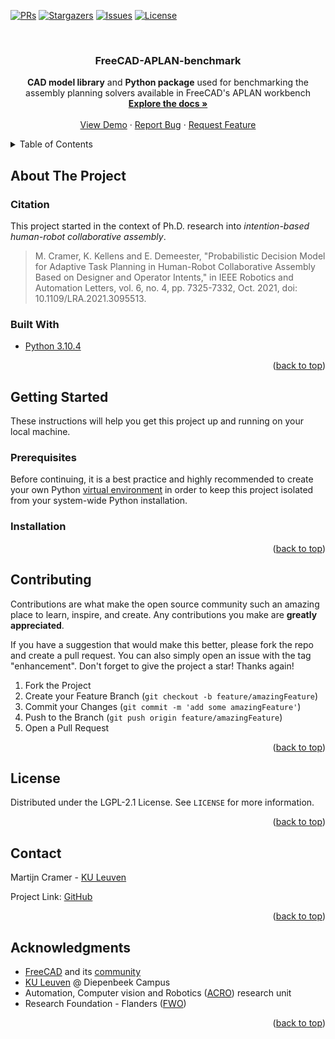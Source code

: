 <div id="top"></div>

<!-- PROJECT SHIELDS -->
<!-- [![Contributors][contributors-shield]][contributors-url] -->
<!-- [![Forks][forks-shield]][forks-url] -->
[![PRs][prs-shield]][prs-url]
[![Stargazers][stars-shield]][stars-url]
[![Issues][issues-shield]][issues-url]
[![License][license-shield]][license-url]


<!-- PROJECT LOGO -->
<br />
<div align="center">
  <!--<a href="https://github.com/github_username/repo_name">
    <img src="images/logo.png" alt="Logo" width="80" height="80">
  </a>-->

<h3 align="center">FreeCAD-APLAN-benchmark</h3>

  <p align="center">
    <strong>CAD model library</strong> and <strong>Python package</strong> used for benchmarking the assembly planning solvers available in FreeCAD's APLAN workbench
    <br />
    <a href="https://github.com/martcram/FreeCAD-APLAN-benchmark"><strong>Explore the docs »</strong></a>
    <br />
    <br />
    <a href="https://github.com/martcram/FreeCAD-APLAN-benchmark">View Demo</a>
    ·
    <a href="https://github.com/martcram/FreeCAD-APLAN-benchmark/issues">Report Bug</a>
    ·
    <a href="https://github.com/martcram/FreeCAD-APLAN-benchmark/issues">Request Feature</a>
  </p>
</div>


<!-- TABLE OF CONTENTS -->
<details>
  <summary>Table of Contents</summary>
  <ol>
    <li>
      <a href="#about-the-project">About The Project</a>
      <ul>
        <li><a href="#built-with">Citation</a></li>
        <li><a href="#built-with">Built With</a></li>
      </ul>
    </li>
    <li>
      <a href="#getting-started">Getting Started</a>
      <ul>
        <li><a href="#prerequisites">Prerequisites</a></li>
        <li><a href="#installation">Installation</a></li>
      </ul>
    </li>
    <!--<li><a href="#usage">Usage</a></li>-->
    <!--<li><a href="#roadmap">Roadmap</a></li>-->
    <li><a href="#contributing">Contributing</a></li>
    <li><a href="#license">License</a></li>
    <li><a href="#contact">Contact</a></li>
    <li><a href="#acknowledgments">Acknowledgments</a></li>
  </ol>
</details>



<!-- ABOUT THE PROJECT -->
## About The Project

<!--[![Product Name Screen Shot][product-screenshot]](https://example.com)-->

### Citation
This project started in the context of Ph.D. research into _intention-based human-robot collaborative assembly_.
> M. Cramer, K. Kellens and E. Demeester, "Probabilistic Decision Model for Adaptive Task Planning in Human-Robot Collaborative Assembly Based on Designer and Operator Intents," in IEEE Robotics and Automation Letters, vol. 6, no. 4, pp. 7325-7332, Oct. 2021, doi: 10.1109/LRA.2021.3095513.

### Built With

* [Python 3.10.4](https://www.python.org/downloads/)

<p align="right">(<a href="#top">back to top</a>)</p>



<!-- GETTING STARTED -->
## Getting Started

These instructions will help you get this project up and running on your local machine.

### Prerequisites

Before continuing, it is a best practice and highly recommended to create your own Python [virtual environment](https://docs.python.org/3/tutorial/venv.html) in order to keep this project isolated from your system-wide Python installation.

### Installation

<p align="right">(<a href="#top">back to top</a>)</p>



<!-- USAGE EXAMPLES -->
<!--## Usage

Use this space to show useful examples of how a project can be used. Additional screenshots, code examples and demos work well in this space. You may also link to more resources.

_For more examples, please refer to the [Documentation](https://example.com)_

<p align="right">(<a href="#top">back to top</a>)</p>-->



<!-- ROADMAP -->
<!--## Roadmap

- [ ] Feature 1
- [ ] Feature 2
- [ ] Feature 3
    - [ ] Nested Feature

See the [open issues](https://github.com/github_username/repo_name/issues) for a full list of proposed features (and known issues).

<p align="right">(<a href="#top">back to top</a>)</p>-->



<!-- CONTRIBUTING -->
## Contributing

Contributions are what make the open source community such an amazing place to learn, inspire, and create. Any contributions you make are **greatly appreciated**.

If you have a suggestion that would make this better, please fork the repo and create a pull request. You can also simply open an issue with the tag "enhancement".
Don't forget to give the project a star! Thanks again!

1. Fork the Project
2. Create your Feature Branch (`git checkout -b feature/amazingFeature`)
3. Commit your Changes (`git commit -m 'add some amazingFeature'`)
4. Push to the Branch (`git push origin feature/amazingFeature`)
5. Open a Pull Request

<p align="right">(<a href="#top">back to top</a>)</p>



<!-- LICENSE -->
## License

Distributed under the LGPL-2.1 License. See `LICENSE` for more information.

<p align="right">(<a href="#top">back to top</a>)</p>



<!-- CONTACT -->
## Contact

Martijn Cramer - [KU Leuven](https://www.kuleuven.be/wieiswie/nl/person/00115998)

Project Link: [GitHub](https://github.com/martcram/FreeCAD-APLAN-benchmark)

<p align="right">(<a href="#top">back to top</a>)</p>



<!-- ACKNOWLEDGMENTS -->
## Acknowledgments

* [FreeCAD](https://www.freecadweb.org/) and its [community](https://forum.freecadweb.org/)
* [KU Leuven](https://iiw.kuleuven.be/english/diepenbeek) @ Diepenbeek Campus
* Automation, Computer vision and Robotics ([ACRO](https://iiw.kuleuven.be/onderzoek/acro)) research unit
* Research Foundation - Flanders ([FWO](https://www.fwo.be/en/))

<p align="right">(<a href="#top">back to top</a>)</p>



<!-- MARKDOWN LINKS & IMAGES -->
<!-- https://www.markdownguide.org/basic-syntax/#reference-style-links -->
[prs-shield]: https://img.shields.io/badge/PRs-welcome-brightgreen.svg?style=for-the-badge
[prs-url]: https://github.com/martcram/FreeCAD-APLAN-benchmark/pulls
<!--[contributors-shield]: https://img.shields.io/github/contributors/martcram/FreeCAD-APLAN-benchmark.svg?style=for-the-badge-->
<!--[contributors-url]: https://github.com/martcram/FreeCAD-APLAN-benchmark/graphs/contributors-->
<!--[forks-shield]: https://img.shields.io/github/forks/martcram/FreeCAD-APLAN-benchmark.svg?style=for-the-badge-->
<!--[forks-url]: https://github.com/martcram/FreeCAD-APLAN-benchmark/network/members-->
[stars-shield]: https://img.shields.io/github/stars/martcram/FreeCAD-APLAN-benchmark.svg?style=for-the-badge
[stars-url]: https://github.com/martcram/FreeCAD-APLAN-benchmark/stargazers
[issues-shield]: https://img.shields.io/github/issues/martcram/FreeCAD-APLAN-benchmark.svg?style=for-the-badge
[issues-url]: https://github.com/martcram/FreeCAD-APLAN-benchmark/issues
[license-shield]: https://img.shields.io/github/license/martcram/FreeCAD-APLAN-benchmark.svg?style=for-the-badge
[license-url]: https://github.com/martcram/FreeCAD-APLAN-benchmark/blob/master/LICENSE
<!--[product-screenshot]: images/screenshot.png-->
